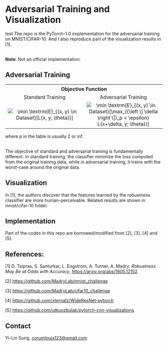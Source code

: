 # Adversarial Training and Visualization
test
The repo is the PyTorch-1.0 implementation for the adversarial training on MNIST/CIFAR-10. And I also reproduce part of the visualization results in [1]. <br/><br/>

**Note**: Not an official implementation.

## Adversarial Training

<table align="center">
    <tbody> 
    <tr> 
        <th colspan="2"> Objective Function  </th>
    </tr>
    <tr>        
        <td width="50%" align="center"> Standard Training </td>
        <td width="50%" align="center"> Adversarial Training </td>
    </tr>
    <tr>
        <td width="50%" align="center"> <img src="https://latex.codecogs.com/gif.latex?\min&space;\textrm{E}_{(x,&space;y)&space;\in&space;Dataset}[L(x,&space;y;&space;\theta))]" title="\min \textrm{E}_{(x, y) \in Dataset}[L(x, y; \theta))]"> </td>
        <td width="50%" align="center"> <img src="https://latex.codecogs.com/gif.latex?\min&space;\textrm{E}_{(x,&space;y)&space;\in&space;Dataset}[\max_{{\left&space;\|&space;\delta&space;\right&space;\|}_p&space;<&space;\epsilon}&space;L(x&plus;\delta,&space;y;&space;\theta))]" title="\min \textrm{E}_{(x, y) \in Dataset}[\max_{{\left \| \delta \right \|}_p < \epsilon} L(x+\delta, y; \theta))]"> </td>
    </tr>
    </tbody>
</table>

where p in the table is usually 2 or inf. <br/><br/>

The objective of standard and adversarial training is fundamentally different. In standard training, the classifier minimize the loss computed from the original training data, while in adversarial training, it trains with the worst-case around the original data.

## Visualization

In [1], the authors discover that the features learned by the robustness classifier are more human-perceivable. Related results are shown in mnist/cifar-10 folder.

## Implementation

Part of the codes in this repo are borrowed/modified from [2], [3], [4] and [5].

## References:

[1] D. Tsipras, S. Santurkar, L. Engstrom, A. Turner, A. Madry. *Robustness May Be at Odds with Accuracy*, https://arxiv.org/abs/1805.12152

[2] https://github.com/MadryLab/mnist_challenge

[3] https://github.com/MadryLab/cifar10_challenge

[4] https://github.com/xternalz/WideResNet-pytorch

[5] https://github.com/utkuozbulak/pytorch-cnn-visualizations


## Contact 
Yi-Lin Sung, corumlouis123@gmail.com
